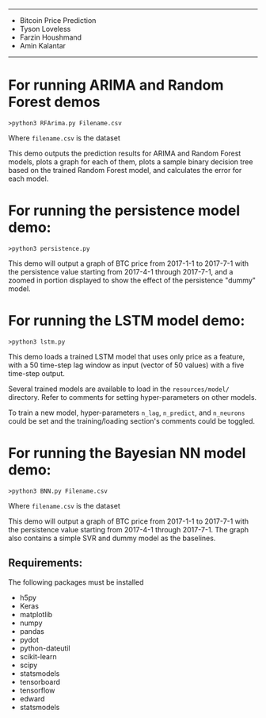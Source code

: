 --------------------------------------------------------------------------------

- Bitcoin Price Prediction
- Tyson Loveless
- Farzin Houshmand
- Amin Kalantar

--------------------------------------------------------------------------------

# For running ARIMA and Random Forest demos

```
>python3 RFArima.py Filename.csv
```

Where `filename.csv` is the dataset

This demo outputs the prediction results for ARIMA and Random Forest models, plots a graph for each of them, plots a sample binary decision tree based on the trained Random Forest model, and calculates the error for each model.

# For running the persistence model demo:

```
>python3 persistence.py
```

This demo will output a graph of BTC price from 2017-1-1 to 2017-7-1 with the persistence value starting from 2017-4-1 through 2017-7-1, and a zoomed in portion displayed to show the effect of the persistence "dummy" model.

# For running the LSTM model demo:

```
>python3 lstm.py
```

This demo loads a trained LSTM model that uses only price as a feature, with a 50 time-step lag window as input (vector of 50 values) with a five time-step output.

Several trained models are available to load in the `resources/model/` directory. Refer to comments for setting hyper-parameters on other models.

To train a new model, hyper-parameters `n_lag`, `n_predict`, and `n_neurons` could be set and the training/loading section's comments could be toggled.

# For running the Bayesian NN model demo:

```
>python3 BNN.py Filename.csv
```

Where `filename.csv` is the dataset

This demo will output a graph of BTC price from 2017-1-1 to 2017-7-1 with the persistence value starting from 2017-4-1 through 2017-7-1\. The graph also contains a simple SVR and dummy model as the baselines.

## Requirements:

The following packages must be installed

- h5py
- Keras
- matplotlib
- numpy
- pandas
- pydot
- python-dateutil
- scikit-learn
- scipy
- statsmodels
- tensorboard
- tensorflow
- edward
- statsmodels
